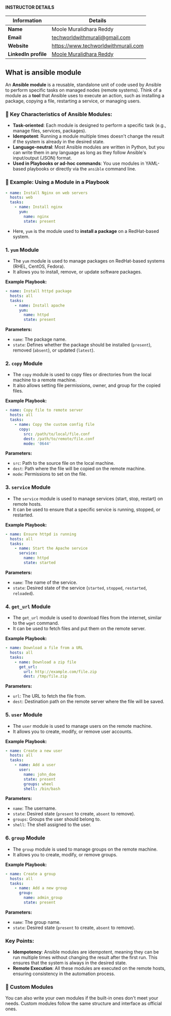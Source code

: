 #### INSTRUCTOR DETAILS

|  Information             | Details                                                                      |
|----------------------    |------------------------------------------------------------------------------|
| **Name**                 | Moole Muralidhara Reddy                                                      |
| **Email**                | techworldwithmurali@gmail.com                                                |
| **Website**              | https://www.techworldwithmurali.com               |
| **LinkedIn profile**     | [Moole Muralidhara Reddy](https://www.linkedin.com/in/moole-muralidhara-reddy) |

## What is ansible module 

An **Ansible module** is a reusable, standalone unit of code used by Ansible to perform specific tasks on managed nodes (remote systems). Think of a module as a **tool** that Ansible uses to execute an action, such as installing a package, copying a file, restarting a service, or managing users.

### 🔧 Key Characteristics of Ansible Modules:

* **Task-oriented**: Each module is designed to perform a specific task (e.g., manage files, services, packages).
* **Idempotent**: Running a module multiple times doesn't change the result if the system is already in the desired state.
* **Language-neutral**: Most Ansible modules are written in Python, but you can write them in any language as long as they follow Ansible's input/output (JSON) format.
* **Used in Playbooks or ad-hoc commands**: You use modules in YAML-based playbooks or directly via the `ansible` command line.

### 🧱 Example: Using a Module in a Playbook

```yaml
- name: Install Nginx on web servers
  hosts: web
  tasks:
    - name: Install nginx
      yum:
        name: nginx
        state: present
```

* Here, `yum` is the module used to **install a package** on a RedHat-based system.

### 1. **`yum` Module**

* The `yum` module is used to manage packages on RedHat-based systems (RHEL, CentOS, Fedora).
* It allows you to install, remove, or update software packages.

**Example Playbook:**

```yaml
- name: Install httpd package
  hosts: all
  tasks:
    - name: Install apache
      yum:
        name: httpd
        state: present
```

**Parameters:**

* `name`: The package name.
* `state`: Defines whether the package should be installed (`present`), removed (`absent`), or updated (`latest`).

### 2. **`copy` Module**

* The `copy` module is used to copy files or directories from the local machine to a remote machine.
* It also allows setting file permissions, owner, and group for the copied files.

**Example Playbook:**

```yaml
- name: Copy file to remote server
  hosts: all
  tasks:
    - name: Copy the custom config file
      copy:
        src: /path/to/local/file.conf
        dest: /path/to/remote/file.conf
        mode: '0644'
```

**Parameters:**

* `src`: Path to the source file on the local machine.
* `dest`: Path where the file will be copied on the remote machine.
* `mode`: Permissions to set on the file.

### 3. **`service` Module**

* The `service` module is used to manage services (start, stop, restart) on remote hosts.
* It can be used to ensure that a specific service is running, stopped, or restarted.

**Example Playbook:**

```yaml
- name: Ensure httpd is running
  hosts: all
  tasks:
    - name: Start the Apache service
      service:
        name: httpd
        state: started
```

**Parameters:**

* `name`: The name of the service.
* `state`: Desired state of the service (`started`, `stopped`, `restarted`, `reloaded`).

### 4. **`get_url` Module**

* The `get_url` module is used to download files from the internet, similar to the `wget` command.
* It can be used to fetch files and put them on the remote server.

**Example Playbook:**

```yaml
- name: Download a file from a URL
  hosts: all
  tasks:
    - name: Download a zip file
      get_url:
        url: http://example.com/file.zip
        dest: /tmp/file.zip
```

**Parameters:**

* `url`: The URL to fetch the file from.
* `dest`: Destination path on the remote server where the file will be saved.

### 5. **`user` Module**

* The `user` module is used to manage users on the remote machine.
* It allows you to create, modify, or remove user accounts.

**Example Playbook:**

```yaml
- name: Create a new user
  hosts: all
  tasks:
    - name: Add a user
      user:
        name: john_doe
        state: present
        groups: wheel
        shell: /bin/bash
```

**Parameters:**

* `name`: The username.
* `state`: Desired state (`present` to create, `absent` to remove).
* `groups`: Groups the user should belong to.
* `shell`: The shell assigned to the user.

### 6. **`group` Module**

* The `group` module is used to manage groups on the remote machine.
* It allows you to create, modify, or remove groups.

**Example Playbook:**

```yaml
- name: Create a group
  hosts: all
  tasks:
    - name: Add a new group
      group:
        name: admin_group
        state: present
```

**Parameters:**

* `name`: The group name.
* `state`: Desired state (`present` to create, `absent` to remove).

### Key Points:

* **Idempotency**: Ansible modules are idempotent, meaning they can be run multiple times without changing the result after the first run. This ensures that the system is always in the desired state.
* **Remote Execution**: All these modules are executed on the remote hosts, ensuring consistency in the automation process.

### 🧰 Custom Modules

You can also write your own modules if the built-in ones don't meet your needs. Custom modules follow the same structure and interface as official ones.

